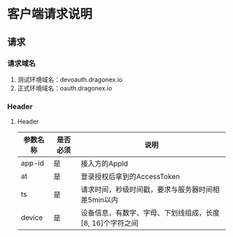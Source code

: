 # 客户端请求说明

## 请求

### 请求域名

1. 测试环境域名：devoauth.dragonex.io
2. 正式环境域名：oauth.dragonex.io

### Header

1. Header

    | 参数名称 | 是否必须 | 说明 |
    | --- | --- | --- |
    | app-id | 是 | 接入方的AppId |
    | at | 是 | 登录授权后拿到的AccessToken |
    | ts | 是 | 请求时间，秒级时间戳，要求与服务器时间相差5min以内 |
    | device | 是 | 设备信息，有数字、字母、下划线组成，长度[8, 16]个字符之间 |

